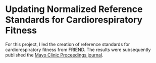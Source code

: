 # Updating Normalized Reference Standards for Cardiorespiratory Fitness

For this project, I led the creation of reference standards for cardiorespiratory fitness from FRIEND. The results were subsequently published the [Mayo Clinic Proceedings journal](https://www.mayoclinicproceedings.org/article/S0025-6196(21)00645-5/fulltext).
